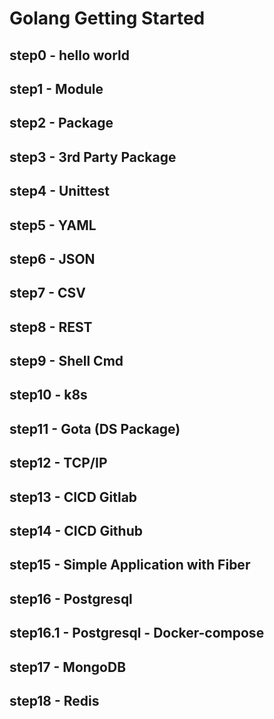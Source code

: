 # Golang Getting Started

## step0 - hello world

## step1 - Module

## step2 - Package

## step3 - 3rd Party Package

## step4 - Unittest

## step5 - YAML

## step6 - JSON

## step7 - CSV

## step8 - REST

## step9 - Shell Cmd 

## step10 - k8s

## step11 - Gota (DS Package)

## step12 - TCP/IP

## step13 - CICD Gitlab

## step14 - CICD Github

## step15 - Simple Application with Fiber

## step16 - Postgresql

## step16.1 - Postgresql - Docker-compose

## step17 - MongoDB

## step18 - Redis

